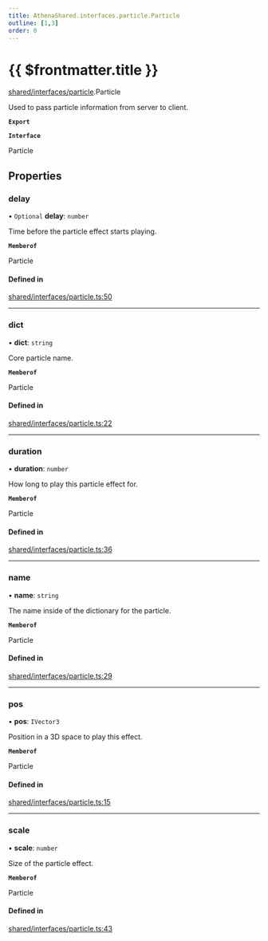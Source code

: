 ```yaml
---
title: AthenaShared.interfaces.particle.Particle
outline: [1,3]
order: 0
---
```


# {{ $frontmatter.title }}


[shared/interfaces/particle](../modules/shared_interfaces_particle.md).Particle

Used to pass particle information from server to client.

**`Export`**

**`Interface`**

Particle

## Properties

### delay

• `Optional` **delay**: `number`

Time before the particle effect starts playing.

**`Memberof`**

Particle

#### Defined in

[shared/interfaces/particle.ts:50](https://github.com/Stuyk/altv-athena/blob/552012ca4/src/core/shared/interfaces/particle.ts#L50)

___

### dict

• **dict**: `string`

Core particle name.

**`Memberof`**

Particle

#### Defined in

[shared/interfaces/particle.ts:22](https://github.com/Stuyk/altv-athena/blob/552012ca4/src/core/shared/interfaces/particle.ts#L22)

___

### duration

• **duration**: `number`

How long to play this particle effect for.

**`Memberof`**

Particle

#### Defined in

[shared/interfaces/particle.ts:36](https://github.com/Stuyk/altv-athena/blob/552012ca4/src/core/shared/interfaces/particle.ts#L36)

___

### name

• **name**: `string`

The name inside of the dictionary for the particle.

**`Memberof`**

Particle

#### Defined in

[shared/interfaces/particle.ts:29](https://github.com/Stuyk/altv-athena/blob/552012ca4/src/core/shared/interfaces/particle.ts#L29)

___

### pos

• **pos**: `IVector3`

Position in a 3D space to play this effect.

**`Memberof`**

Particle

#### Defined in

[shared/interfaces/particle.ts:15](https://github.com/Stuyk/altv-athena/blob/552012ca4/src/core/shared/interfaces/particle.ts#L15)

___

### scale

• **scale**: `number`

Size of the particle effect.

**`Memberof`**

Particle

#### Defined in

[shared/interfaces/particle.ts:43](https://github.com/Stuyk/altv-athena/blob/552012ca4/src/core/shared/interfaces/particle.ts#L43)
